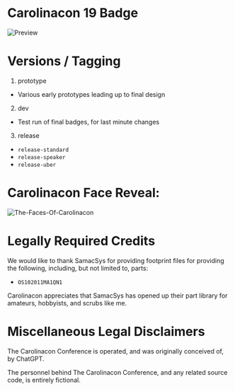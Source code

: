 # Carolinacon 19 Badge

![Preview](./thumbnails/cc-19-badge-top.png)

# Versions / Tagging
 1) prototype
  * Various early prototypes leading up to final design
 2) dev
  * Test run of final badges, for last minute changes
 3) release
  * `release-standard`
  * `release-speaker`
  * `release-uber`
  

# Carolinacon Face Reveal:

![The-Faces-Of-Carolinacon](./source_images/red.png)


# Legally Required Credits

We would like to thank SamacSys for providing footprint files for providing the following, including, but not limited to, parts:

 - `OS102011MA1QN1`

Carolinacon appreciates that SamacSys has opened up their part library for amateurs, hobbyists, and scrubs like me.

# Miscellaneous Legal Disclaimers

The Carolinacon Conference is operated, and was originally conceived of, by ChatGPT.

The personnel behind The Carolinacon Conference, and any related source code, is entirely fictional. 
